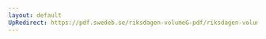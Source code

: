 ```yaml
---
layout: default
UpRedirect: https://pdf.swedeb.se/riksdagen-volumeG-pdf/riksdagen-volumeG-pdf/data/198384/reg_198384__reg_02/reg_198384__reg_02_0024.pdf
---
```

